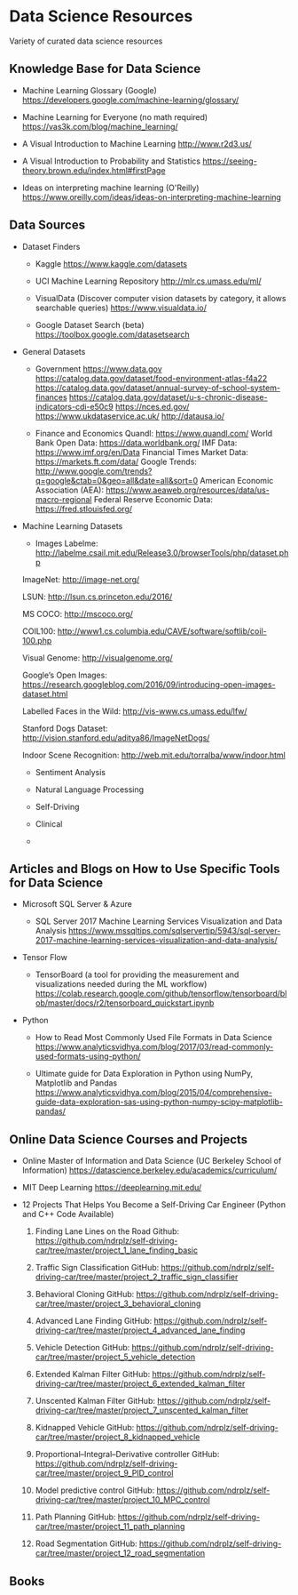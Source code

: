 # Data Science Resources
Variety of curated data science resources

## Knowledge Base for Data Science
- Machine Learning Glossary (Google)
https://developers.google.com/machine-learning/glossary/

- Machine Learning for Everyone (no math required)
https://vas3k.com/blog/machine_learning/

- A Visual Introduction to Machine Learning
http://www.r2d3.us/

- A Visual Introduction to Probability and Statistics
https://seeing-theory.brown.edu/index.html#firstPage

- Ideas on interpreting machine learning (O'Reilly)
https://www.oreilly.com/ideas/ideas-on-interpreting-machine-learning

## Data Sources
- Dataset Finders
  - Kaggle
  https://www.kaggle.com/datasets
  
  - UCI Machine Learning Repository
  http://mlr.cs.umass.edu/ml/
  
  - VisualData (Discover computer vision datasets by category, it allows searchable queries)
  https://www.visualdata.io/
  
  - Google Dataset Search (beta)
  https://toolbox.google.com/datasetsearch
  
- General Datasets
  - Government
  https://www.data.gov
  https://catalog.data.gov/dataset/food-environment-atlas-f4a22
  https://catalog.data.gov/dataset/annual-survey-of-school-system-finances
  https://catalog.data.gov/dataset/u-s-chronic-disease-indicators-cdi-e50c9
  https://nces.ed.gov/
  https://www.ukdataservice.ac.uk/
  http://datausa.io/
  
  - Finance and Economics
  Quandl: https://www.quandl.com/
  World Bank Open Data: https://data.worldbank.org/
  IMF Data: https://www.imf.org/en/Data
  Financial Times Market Data: https://markets.ft.com/data/
  Google Trends: http://www.google.com/trends?q=google&ctab=0&geo=all&date=all&sort=0
  American Economic Association (AEA): https://www.aeaweb.org/resources/data/us-macro-regional
  Federal Reserve Economic Data: https://fred.stlouisfed.org/

- Machine Learning Datasets
  - Images
  Labelme: http://labelme.csail.mit.edu/Release3.0/browserTools/php/dataset.php

  ImageNet: http://image-net.org/

  LSUN: http://lsun.cs.princeton.edu/2016/

  MS COCO: http://mscoco.org/

  COIL100: http://www1.cs.columbia.edu/CAVE/software/softlib/coil-100.php

  Visual Genome: http://visualgenome.org/

  Google’s Open Images: https://research.googleblog.com/2016/09/introducing-open-images-dataset.html

  Labelled Faces in the Wild: http://vis-www.cs.umass.edu/lfw/

  Stanford Dogs Dataset: http://vision.stanford.edu/aditya86/ImageNetDogs/

  Indoor Scene Recognition: http://web.mit.edu/torralba/www/indoor.html

  - Sentiment Analysis
  
  - Natural Language Processing
  
  - Self-Driving
  
  - Clinical
  
  - 

## Articles and Blogs on How to Use Specific Tools for Data Science
- Microsoft SQL Server & Azure
  - SQL Server 2017 Machine Learning Services Visualization and Data Analysis
  https://www.mssqltips.com/sqlservertip/5943/sql-server-2017-machine-learning-services-visualization-and-data-analysis/

- Tensor Flow
  - TensorBoard (a tool for providing the measurement and visualizations needed during the ML workflow)
  https://colab.research.google.com/github/tensorflow/tensorboard/blob/master/docs/r2/tensorboard_quickstart.ipynb

- Python
  - How to Read Most Commonly Used File Formats in Data Science
  https://www.analyticsvidhya.com/blog/2017/03/read-commonly-used-formats-using-python/

  - Ultimate guide for Data Exploration in Python using NumPy, Matplotlib and Pandas
  https://www.analyticsvidhya.com/blog/2015/04/comprehensive-guide-data-exploration-sas-using-python-numpy-scipy-matplotlib-pandas/
  
## Online Data Science Courses and Projects
- Online Master of Information and Data Science (UC Berkeley School of Information)
https://datascience.berkeley.edu/academics/curriculum/

- MIT Deep Learning
https://deeplearning.mit.edu/

- 12 Projects That Helps You Become a Self-Driving Car Engineer (Python and C++ Code Available)
  1. Finding Lane Lines on the Road
  Github: https://github.com/ndrplz/self-driving-car/tree/master/project_1_lane_finding_basic

  2. Traffic Sign Classification
  GitHub: https://github.com/ndrplz/self-driving-car/tree/master/project_2_traffic_sign_classifier

  3. Behavioral Cloning
  GitHub: https://github.com/ndrplz/self-driving-car/tree/master/project_3_behavioral_cloning

  4. Advanced Lane Finding
  GitHub: https://github.com/ndrplz/self-driving-car/tree/master/project_4_advanced_lane_finding

  5. Vehicle Detection
  GitHub: https://github.com/ndrplz/self-driving-car/tree/master/project_5_vehicle_detection

  6. Extended Kalman Filter
  GitHub: https://github.com/ndrplz/self-driving-car/tree/master/project_6_extended_kalman_filter

  7. Unscented Kalman Filter
  GitHub: https://github.com/ndrplz/self-driving-car/tree/master/project_7_unscented_kalman_filter

  8. Kidnapped Vehicle
  GitHub: https://github.com/ndrplz/self-driving-car/tree/master/project_8_kidnapped_vehicle

  9. Proportional–Integral–Derivative controller
  GitHub: https://github.com/ndrplz/self-driving-car/tree/master/project_9_PID_control

  10. Model predictive control 
  GitHub: https://github.com/ndrplz/self-driving-car/tree/master/project_10_MPC_control

  11. Path Planning
  GitHub: https://github.com/ndrplz/self-driving-car/tree/master/project_11_path_planning

  12. Road Segmentation
  GitHub: https://github.com/ndrplz/self-driving-car/tree/master/project_12_road_segmentation
  
## Books
  
